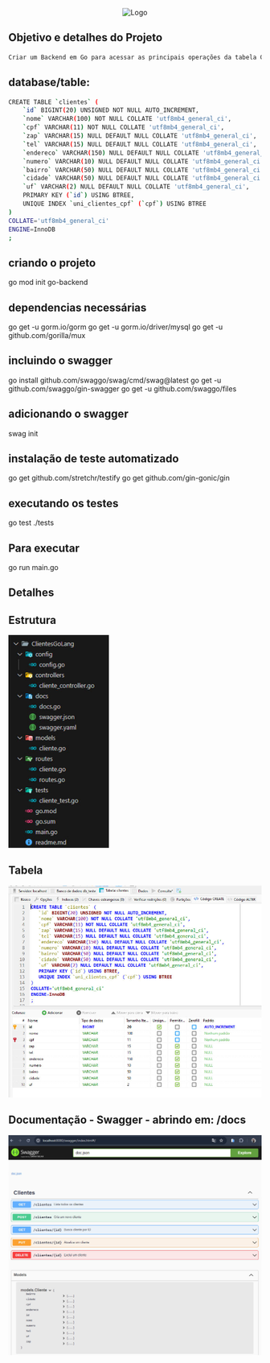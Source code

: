 <p align="center">
  <img src="./asstes/img/logo.jpg" alt="Logo" />
</p>

## Objetivo e detalhes do Projeto
```bash
Criar um Backend em Go para acessar as principais operações da tabela Clientes do banco mysql
```

## database/table:
```bash
CREATE TABLE `clientes` (
	`id` BIGINT(20) UNSIGNED NOT NULL AUTO_INCREMENT,
	`nome` VARCHAR(100) NOT NULL COLLATE 'utf8mb4_general_ci',
	`cpf` VARCHAR(11) NOT NULL COLLATE 'utf8mb4_general_ci',
	`zap` VARCHAR(15) NULL DEFAULT NULL COLLATE 'utf8mb4_general_ci',
	`tel` VARCHAR(15) NULL DEFAULT NULL COLLATE 'utf8mb4_general_ci',
	`endereco` VARCHAR(150) NULL DEFAULT NULL COLLATE 'utf8mb4_general_ci',
	`numero` VARCHAR(10) NULL DEFAULT NULL COLLATE 'utf8mb4_general_ci',
	`bairro` VARCHAR(50) NULL DEFAULT NULL COLLATE 'utf8mb4_general_ci',
	`cidade` VARCHAR(50) NULL DEFAULT NULL COLLATE 'utf8mb4_general_ci',
	`uf` VARCHAR(2) NULL DEFAULT NULL COLLATE 'utf8mb4_general_ci',
	PRIMARY KEY (`id`) USING BTREE,
	UNIQUE INDEX `uni_clientes_cpf` (`cpf`) USING BTREE
)
COLLATE='utf8mb4_general_ci'
ENGINE=InnoDB
;
```

## criando o projeto
go mod init go-backend

## dependencias necessárias
go get -u gorm.io/gorm
go get -u gorm.io/driver/mysql
go get -u github.com/gorilla/mux

## incluindo o swagger
go install github.com/swaggo/swag/cmd/swag@latest
go get -u github.com/swaggo/gin-swagger
go get -u github.com/swaggo/files

## adicionando o swagger
swag init

## instalação de teste automatizado
go get github.com/stretchr/testify
go get github.com/gin-gonic/gin

## executando os testes
go test ./tests

## Para executar 
go run main.go

## Detalhes
## Estrutura
<img src="./assets/img/est.jpg" width="200" alt="estrutura" />

## Tabela
<img src="./assets/img/db.jpg" width="800" alt="tabela" />

## Documentação - Swagger - abrindo em: /docs
<img src="./assets/img/sw.jpg" width="800" alt="Logo" />

